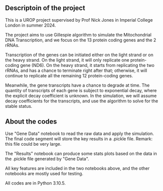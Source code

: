 Descriptoin of the project
--

This is a UROP project supervised by Prof Nick Jones in Imperial College London in summer 2024. 

The project aims to use Gillespie algorithm to simulate the Mitochondrial DNA Transcription, and we focus on the 13 protein coding genes and the 2 rRNAs. 

Transcription of the genes can be initiated either on the light strand or on the heavy strand. On the light strand, it will only replicate one protein-coding gene (ND6). On the heavy strand, it starts from replicating the two rRNAs, and has a chance to terminate right after that; otherwise, it will continue to replicate all the remaining 12 protein-coding genes. 

Meanwhile, the gene transcripts have a chance to degrade at time. The quantity of transcripts of each gene is subject to exponential decay, where the explicit decay coefficient is unknown. In the simulation, we will assume decay coefficients for the transcripts, and use the algorithm to solve for the stable status. 

About the codes
--

Use "Gene Data" notebook to read the raw data and apply the simulation. The final code segment will store the key results in a .pickle file. Remark: this file could be very large. 

The "Results" notebook can produce some stats plots based on the data in the .pickle file generated by "Gene Data". 

All key features are included in the two notebooks above, and the other notebooks are mostly used for testing. 

All codes are in Python 3.10.5. 
